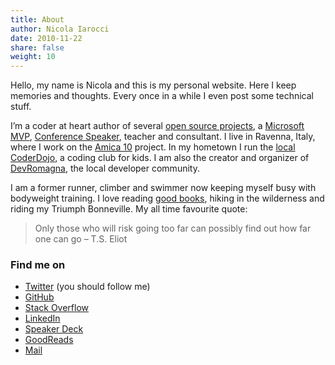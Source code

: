 ```yaml
---
title: About
author: Nicola Iarocci
date: 2010-11-22
share: false
weight: 10
---
```

Hello, my name is Nicola and this is my personal website. Here I keep memories
and thoughts. Every once in a while I even post some technical stuff.

I&#8217;m a coder at heart author of several [open source projects][1],
a [Microsoft MVP][2], [Conference Speaker][4], teacher and consultant. I live
in Ravenna, Italy, where I work on the [Amica 10][5] project. In my hometown
I run the [local CoderDojo][6], a coding club for kids. I am also the creator
and organizer of [DevRomagna][26], the local developer community.

I am a former runner, climber and swimmer now keeping myself busy with
bodyweight training. I love reading [good books][8], hiking in the wilderness
and riding my Triumph Bonneville. My all time favourite quote:

> Only those who will risk going too far can possibly find out how far one can
> go &#8211; T.S. Eliot 

### Find me on

  * [Twitter][9] (you should follow me)
  * [GitHub][10]
  * [Stack Overflow][11]
  * [LinkedIn][12]
  * [Speaker Deck][13]
  * [GoodReads][15]
  * [Mail][16]

 [1]: http://nicolaiarocci.com/opensource/
 [2]: https://mvp.microsoft.com/en-us/PublicProfile/5001717
 [3]: https://www.mongodb.org/community/masters
 [4]: http://nicolaiarocci.com/talks/
 [5]: http://gestionaleamica.com/
 [6]: http://coderdojoravenna.it/
 [7]: https://coderdojo.com/
 [8]: http://nicolaiarocci.com/books-i-have-read/
 [9]: https://twitter.com/nicolaiarocci
 [10]: https://github.com/nicolaiarocci
 [11]: https://stackoverflow.com/users/323269/nicola-iarocci
 [12]: http://www.linkedin.com/in/nicolaiarocci
 [13]: http://speakerdeck.com/u/nicola
 [14]: http://www.slideshare.net/nicolaiarocci
 [15]: http://www.goodreads.com/user/show/4665453-nicola
 [16]: mailto:nicola@nicolaiarocci.com
 [17]: http://it.wikipedia.org/wiki/Sinclair_ZX_Spectrum
 [18]: http://it.wikipedia.org/wiki/Commodore_64
 [19]: http://it.wikipedia.org/wiki/Bulletin_board_system
 [20]: http://it.wikipedia.org/wiki/FidoNet
 [21]: http://it.wikipedia.org/wiki/CompuServe
 [22]: http://www.2600.com/
 [23]: http://it.wikipedia.org/wiki/ITAPAC
 [24]: http://it.wikipedia.org/wiki/Chaos_Computer_Club
 [25]: http://it.wikipedia.org/wiki/SysOp
 [26]: http://devromagna.org
